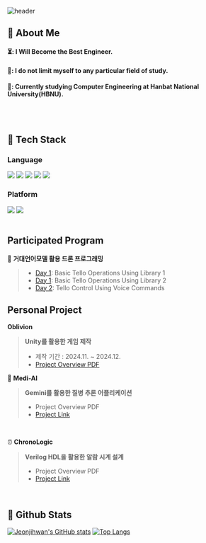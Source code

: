 <!--
**jeonjihwan72/jeonjihwan72** is a ✨ _special_ ✨ repository because its `README.md` (this file) appears on your GitHub profile.

Here are some ideas to get you started:

- 🔭 I’m currently working on ...
- 🌱 I’m currently learning ...
- 👯 I’m looking to collaborate on ...
- 🤔 I’m looking for help with ...
- 💬 Ask me about ...
- 📫 How to reach me: ...
- 😄 Pronouns: ...
- ⚡ Fun fact: ...
-->

<div>
  
  <!--Header-->
  ![header](https://capsule-render.vercel.app/api?type=Blur&color=gradient&height=300&section=header&text=Welcome%20My%20History&fontSize=80)
  
</div>

<div>
  <!--Body-->
  
  ## 👀 About Me
  #### ⏳: I Will Become the Best Engineer.<br/>
  #### 👊: I do not limit myself to any particular field of study.<br/>
  #### 🎒: Currently studying Computer Engineering at Hanbat National University(HBNU).
  <br/>
  <br/>
  
  ## 🧱 Tech Stack
  ### Language
  <!--Python-->
  <img src="https://img.shields.io/badge/Python-3776AB?style=for-the-badge&logo=Python&logoColor=white"/>
  <!--CPP-->
  <img src="https://img.shields.io/badge/C++-00599C?style=for-the-badge&logo=Cplusplus&logoColor=white"/>
  <!--JAVA-->
  <img src="https://img.shields.io/badge/Java-FF7800?style=for-the-badge&logo=OpenJDK&logoColor=white"/>
  <!--HTML5-->
  <img src="https://img.shields.io/badge/HTML5-E34F26?style=for-the-badge&logo=HTML5&logoColor=white"/>
  <!--Verilog HDL-->
  <img src="https://img.shields.io/badge/Verilog-33CC00?style=for-the-badge&logo=V&logoColor=white"/>
  <br/>
  
  ### Platform
  <!--Unity-->
  <img src="https://img.shields.io/badge/Unity-FFFFFF?style=for-the-badge&logo=Unity&logoColor=black"/>
  <!--Android Studio-->
  <img src="https://img.shields.io/badge/Android Studio-3DDC84?style=for-the-badge&logo=AndroidStudio&logoColor=black"/>
  <br/>
</div>

</br>

## Participated Program
🚁 **거대언어모델 활용 드론 프로그래밍** 
  > - [Day 1](https://github.com/jeonjihwan72/DJI-Tello-Class01.git): Basic Tello Operations Using Library 1
  > - [Day 1](https://github.com/jeonjihwan72/DJI-Tello-Class-HBNU.git): Basic Tello Operations Using Library 2
  > - [Day 2](https://github.com/jeonjihwan72/DJI-Tello-Class02.git): Tello Control Using Voice Commands 


## Personal Project </br>

**Oblivion**
  > **Unity를 활용한 게임 제작**
  > - 제작 기간 : 2024.11. ~ 2024.12.
  > - [Project Overview PDF](https://github.com/jeonjihwan72/StorageRepository/raw/main/pdf/oblivion.pdf)

💊 **Medi-AI** 
  > **Gemini를 활용한 질병 추론 어플리케이션**
  > - Project Overview PDF 
  > - [Project Link](https://github.com/jeonjihwan72/Medi-AI-Project.git)
</br>

⏰ **ChronoLogic**
  > **Verilog HDL을 활용한 알람 시계 설계**
  > - Project Overview PDF
  > - [Project Link](https://github.com/jeonjihwan72/ChronoLogic.git)

</br>  
<div>
  
  ## 🤔 Github Stats
  [![Jeonjihwan's GitHub stats](https://github-readme-stats.vercel.app/api?username=jeonjihwan72)](https://github.com/jeonjihwan72/github-readme-stats)
  [![Top Langs](https://github-readme-stats.vercel.app/api/top-langs/?username=jeonjihwan72)](https://github.com/jeonjihwan72/github-readme-stats)
  <br/>
  
</div>

